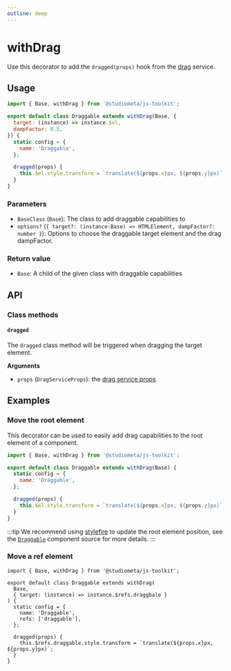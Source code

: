 ```yaml
---
outline: deep
---
```


# withDrag

Use this decorator to add the `dragged(props)` hook from the [drag](/api/services/useDrag.html) service.

## Usage

```js
import { Base, withDrag } from '@studiometa/js-toolkit';

export default class Draggable extends withDrag(Base, {
  target: (instance) => instance.$el,
  dampFactor: 0.5,
}) {
  static config = {
    name: 'Draggable',
  };

  dragged(props) {
    this.$el.style.transform = `translate(${props.x}px, ${props.y}px)`;
  }
}
```

### Parameters

- `BaseClass` (`Base`): The class to add draggable capabilities to
- `options?` (`{ target?: (instance:Base) => HTMLElement, dampFactor?: number }`): Options to choose the draggable target element and the drag dampFactor.

### Return value

- `Base`: A child of the given class with draggable capabilities

## API

### Class methods

#### `dragged`

The `dragged` class method will be triggered when dragging the target element.

**Arguments**

- `props` (`DragServiceProps`): the [drag service props](/api/services/useDrag.md#props)

## Examples

### Move the root element

This decorator can be used to easily add drag capabilities to the root element of a component.

```js
import { Base, withDrag } from '@studiometa/js-toolkit';

export default class Draggable extends withDrag(Base) {
  static config = {
    name: 'Draggable',
  };

  dragged(props) {
    this.$el.style.transform = `translate(${props.x}px, ${props.y}px)`;
  }
}
```

:::tip
We recommend using [stylefire](https://popmotion.io/stylefire/) to update the root element position, see the [`Draggable`](https://github.com/studiometa/ui/blob/master/packages/ui/Draggable.js) component source for more details.
:::

### Move a ref element

```js{5,9,12-14}
import { Base, withDrag } from '@studiometa/js-toolkit';

export default class Draggable extends withDrag(
  Base,
  { target: (instance) => instance.$refs.draggbale }
) {
  static config = {
    name: 'Draggable',
    refs: ['draggable'],
  };

  dragged(props) {
    this.$refs.draggable.style.transform = `translate(${props.x}px, ${props.y}px)`;
  }
}
```

